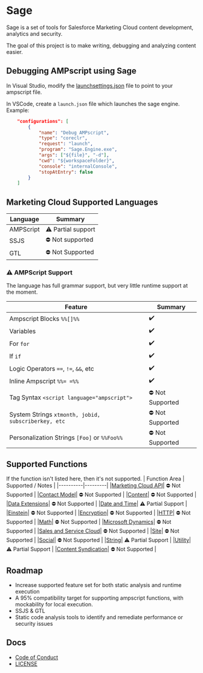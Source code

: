 # Sage
Sage is a set of tools for Salesforce Marketing Cloud content development, analytics and security.

The goal of this project is to make writing, debugging and analyzing content easier.

## Debugging AMPscript using Sage
In Visual Studio, modify the [launchsettings.json](src/Sage.Engine/Properties/launchSettings.json) file to point to your ampscript file.

In VSCode, create a `launch.json` file which launches the sage engine. Example:
```json
    "configurations": [
        {
            "name": "Debug AMPscript",
            "type": "coreclr",
            "request": "launch",
            "program": "Sage.Engine.exe",
            "args": ["${file}", "-d"],
            "cwd": "${workspaceFolder}",
            "console": "internalConsole",
            "stopAtEntry": false
        }
    ]
```

## Marketing Cloud Supported Languages

| Language | Summary |
|----------|---------|
| AMPScript | ⚠️ Partial support |
| SSJS | ⛔ Not supported |
| GTL | ⛔ Not Supported |

### ⚠️ AMPScript Support
The language has full grammar support, but very little runtime support at the moment.

| Feature | Summary |
|----------|---------|
| Ampscript Blocks `%%[]%%` | ✔️ |
| Variables | ✔️ |
| For `for`| ✔️ |
| If `if`| ✔️ |
| Logic Operators `==`, `!=`, `&&`, etc | ✔️ |
| Inline Ampscript `%%= =%%`| ✔️ |
| Tag Syntax `<script language="ampscript">` | ⛔ Not Supported |
| System Strings `xtmonth, jobid, subscriberkey, etc` | ⛔ Not Supported |
| Personalization Strings `[Foo]` or `%%Foo%%` | ⛔ Not Supported |


## Supported Functions

If the function isn't listed here, then it's not supported.
| Function Area | Supported / Notes |
|----------|---------|
|[Marketing Cloud API](https://ampscript.guide/marketing-cloud-api-functions/)| ⛔ Not Supported |
|[Contact Model](https://ampscript.guide/content-model-functions/)| ⛔ Not Supported |
|[Content](https://ampscript.guide/content-functions/)| ⛔ Not Supported |
|[Data Extensions](https://ampscript.guide/data-extension-functions/)| ⛔ Not Supported |
|[Date and Time](https://ampscript.guide/date-and-time-functions/)| ⚠️ Partial Support |
|[Einstein](https://ampscript.guide/einstein-email-recommendation-functions/)| ⛔ Not Supported |
|[Encryption](https://ampscript.guide/encryption-and-encoding-functions/)| ⛔ Not Supported |
|[HTTP](https://ampscript.guide/http-functions/)| ⛔ Not Supported |
|[Math](https://ampscript.guide/math-functions/)| ⛔ Not Supported |
|[Microsoft Dynamics](https://ampscript.guide/microsoft-dynamics-crm-functions/)| ⛔ Not Supported |
|[Sales and Service Cloud](https://ampscript.guide/sales-and-service-cloud-functions/)| ⛔ Not Supported |
|[Site](https://ampscript.guide/site-based-functions/)| ⛔ Not Supported |
|[Social](https://ampscript.guide/social-functions/)| ⛔ Not Supported |
|[String](https://ampscript.guide/string-functions/)| ⚠️ Partial Support |
|[Utility](https://ampscript.guide/utility-functions/)| ⚠️ Partial Support |
|[Content Syndication](https://ampscript.guide/content-syndication/)| ⛔ Not Supported |


## Roadmap
* Increase supported feature set for both static analysis and runtime execution
* A 95% compatibility target for supporting ampscript functions, with mockability for local execution.
* SSJS & GTL
* Static code analysis tools to identify and remediate performance or security issues

## Docs
-   [Code of Conduct](./CODE_OF_CONDUCT.md)
-   [LICENSE](./LICENSE)
